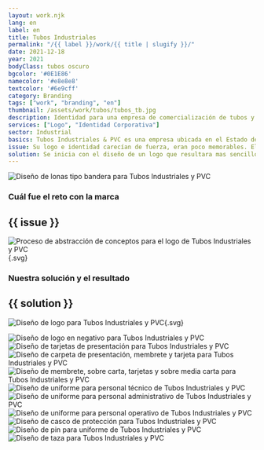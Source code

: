 ```yaml
---
layout: work.njk 
lang: en
label: en
title: Tubos Industriales
permalink: "/{{ label }}/work/{{ title | slugify }}/"
date: 2021-12-18
year: 2021
bodyClass: tubos oscuro
bgcolor: '#0E1E86'
namecolor: '#e8e8e8'
textcolor: '#6e9cff'
category: Branding
tags: ["work", "branding", "en"]
thumbnail: /assets/work/tubos/tubos_tb.jpg
description: Identidad para una empresa de comercialización de tubos y válvulas
services: ["Logo", "Identidad Corporativa"]
sector: Industrial
basics: Tubos Industriales & PVC es una empresa ubicada en el Estado de México, creada en el año 2005. Se especializan en la comercialización de tubos, válvulas y conexiones para el sector industrial. Entre sus clientes destacan el sector restaurantero, hotelero, fábricas y agroindustria, entre otros.
issue: Su logo e identidad carecían de fuerza, eran poco memorables. El logo presentaba problemas de legibilidad, estaba saturado, con una composición poco ordenada y jerarquizada. Por otro lado no había consistencia en su manejo visual, algunas veces se usaba con los colores corporativos, mientras que en otras ocasiones se elegía una paleta de colores inadecuado o falto de contraste.
solution: Se inicia con el diseño de un logo que resultara mas sencillo, fácil de reproducir en medios y sustratos sin la necesidad de cambiar su forma, color, o composición. Debía poder funcionar a una escala muy reducida como en un empaque o sticker, así como en formatos de mayor tamaño como espectaculares y en señalización para la fachada. El concepto es directo, una representación de su principal producto, el tubo de acero o PVC. Su forma se logra a través de 2 círculos, uno en negativo y otro en positivo, dispuestos de tal manera que se genera la forma de un tubo visto en perspectiva. El nombre de la empresa es algo largo, por lo tanto se opta por un formato a dos líneas con una tipografía condensada, compacta. El color, en alusión a lo frío del acero, es un aspecto que se mantiene de su imagen original, a fin de crear una conexión entre su nueva imagen y su historia como empresa.
---
```


![Diseño de lonas tipo bandera para Tubos Industriales y PVC](/assets/work/tubos/tubos_banderas.jpg)

<div class="column__2">
    <div class="col__left">
        <h3>Cuál fue el reto con la marca</h3>
    </div>
    <div class="col__right">
        <h2>{{ issue }}</h2>
    </div>
</div>

![Proceso de abstracción de conceptos para el logo de Tubos Industriales y PVC](/assets/work/tubos/tubos_logo_proceso.svg){.svg}

<div class="column__2 work__column__2">
    <div class="col__left">
        <h3>Nuestra solución y el resultado</h3>
    </div>
    <div class="col__right">
        <h2>{{ solution }}</h2>
    </div>
</div>

![Diseño de logo para Tubos Industriales y PVC](/assets/work/tubos/tubos_logo.svg){.svg}

![Diseño de logo en negativo para Tubos Industriales y PVC](/assets/work/tubos/tubos_logo_negativo.jpg)
![Diseño de tarjetas de presentación para Tubos Industriales y PVC](/assets/work/tubos/tubos_tarjetas.jpg)
![Diseño de carpeta de presentación, membrete y tarjeta para Tubos Industriales y PVC](/assets/work/tubos/tubos_membrete_carpeta_tarjetas.jpg)
![Diseño de membrete, sobre carta, tarjetas y sobre media carta para Tubos Industriales y PVC](/assets/work/tubos/tubos_tarjetas_membretes_sobres.jpg)
![Diseño de uniforme para personal técnico de Tubos Industriales y PVC](/assets/work/tubos/tubos_uniforme_tecnico.jpg)
![Diseño de uniforme para personal administrativo de Tubos Industriales y PVC](/assets/work/tubos/tubos_uniformes_blanco.jpg)
![Diseño de uniforme para personal operativo de Tubos Industriales y PVC](/assets/work/tubos/tubos_uniformes_azul.jpg)
![Diseño de casco de protección para Tubos Industriales y PVC](/assets/work/tubos/tubos_casco.jpg)
![Diseño de pin para uniforme de Tubos Industriales y PVC](/assets/work/tubos/tubo_pin.jpg)
![Diseño de taza para Tubos Industriales y PVC](/assets/work/tubos/tubos_taza.jpg)
